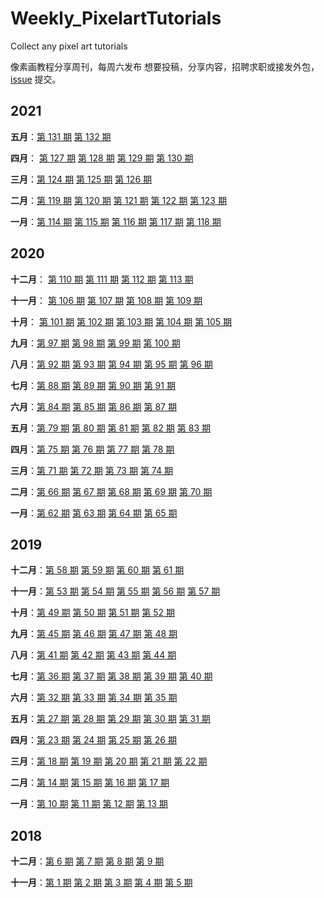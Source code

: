 # Weekly_PixelartTutorials
Collect any pixel art tutorials

像素画教程分享周刊，每周六发布
想要投稿，分享内容，招聘求职或接发外包，[issue](https://github.com/pixel32/Weekly_PixelartTutorials/issues) 提交。

## 2021

**五月**：[第 131 期](doc/issue-131.md) [第 132 期](doc/issue-132.md) 

**四月**： [第 127 期](doc/issue-127.md) [第 128 期](doc/issue-128.md)  [第 129 期](doc/issue-129.md)  [第 130 期](doc/issue-130.md) 


**三月**：[第 124 期](doc/issue-124.md) [第 125 期](doc/issue-125.md) [第 126 期](doc/issue-126.md) 

**二月**：[第 119 期](doc/issue-119.md) [第 120 期](doc/issue-120.md) [第 121 期](doc/issue-121.md)  [第 122 期](doc/issue-122.md) [第 123 期](doc/issue-123.md) 

**一月**：[第 114 期](doc/issue-114.md)  [第 115 期](doc/issue-115.md) [第 116 期](doc/issue-116.md) [第 117 期](doc/issue-117.md) [第 118 期](doc/issue-118.md) 

## 2020

**十二月**： [第 110 期](doc/issue-110.md)   [第 111 期](doc/issue-111.md)   [第 112 期](doc/issue-112.md)  [第 113 期](doc/issue-113.md) 

**十一月**： [第 106 期](doc/issue-106.md)  [第 107 期](doc/issue-107.md)  [第 108 期](doc/issue-108.md) [第 109 期](doc/issue-109.md) 

**十月**： [第 101 期](doc/issue-101.md)  [第 102 期](doc/issue-102.md) [第 103 期](doc/issue-103.md)  [第 104 期](doc/issue-104.md)  [第 105 期](doc/issue-105.md)

**九月**：[第 97 期](doc/issue-97.md) [第 98 期](doc/issue-98.md)  [第 99 期](doc/issue-99.md)  [第 100 期](doc/issue-100.md) 


**八月**：[第 92 期](doc/issue-92.md)  [第 93 期](doc/issue-93.md)  [第 94 期](doc/issue-94.md) [第 95 期](doc/issue-95.md) [第 96 期](doc/issue-96.md) 

**七月**：[第 88 期](doc/issue-88.md) [第 89 期](doc/issue-89.md) [第 90 期](doc/issue-90.md) [第 91 期](doc/issue-91.md)

**六月**：[第 84 期](doc/issue-84.md) [第 85 期](doc/issue-85.md) [第 86 期](doc/issue-86.md) [第 87 期](doc/issue-87.md) 

**五月**：[第 79 期](doc/issue-79.md)  [第 80 期](doc/issue-80.md) [第 81 期](doc/issue-81.md)  [第 82 期](doc/issue-82.md)  [第 83 期](doc/issue-83.md) 

**四月**：[第 75 期](doc/issue-75.md) [第 76 期](doc/issue-76.md) [第 77 期](doc/issue-77.md) [第 78 期](doc/issue-78.md)

**三月**：[第 71 期](doc/issue-71.md) [第 72 期](doc/issue-72.md) [第 73 期](doc/issue-73.md) [第 74 期](doc/issue-74.md) 

**二月**：[第 66 期](doc/issue-66.md) [第 67 期](doc/issue-67.md) [第 68 期](doc/issue-68.md) [第 69 期](doc/issue-69.md) [第 70 期](doc/issue-70.md)

**一月**：[第 62 期](doc/issue-62.md) [第 63 期](doc/issue-63.md)  [第 64 期](doc/issue-64.md) [第 65 期](doc/issue-65.md)


## 2019

**十二月**：[第 58 期](doc/issue-58.md) [第 59 期](doc/issue-59.md) [第 60 期](doc/issue-60.md) [第 61 期](doc/issue-61.md)

**十一月**：[第 53 期](doc/issue-53.md) [第 54 期](doc/issue-54.md) [第 55 期](doc/issue-55.md)  [第 56 期](doc/issue-56.md)  [第 57 期](doc/issue-57.md) 

**十月**：[第 49 期](doc/issue-49.md) [第 50 期](doc/issue-50.md)  [第 51 期](doc/issue-51.md)  [第 52 期](doc/issue-52.md) 

**九月**：[第 45 期](doc/issue-45.md) [第 46 期](doc/issue-46.md) [第 47 期](doc/issue-47.md) [第 48 期](doc/issue-48.md)

**八月**：[第 41 期](doc/issue-41.md) [第 42 期](doc/issue-42.md) [第 43 期](doc/issue-43.md) [第 44 期](doc/issue-44.md) 

**七月**：[第 36 期](doc/issue-36.md)  [第 37 期](doc/issue-37.md) [第 38 期](doc/issue-38.md)  [第 39 期](doc/issue-39.md) [第 40 期](doc/issue-40.md)

**六月**：[第 32 期](doc/issue-32.md) [第 33 期](doc/issue-33.md) [第 34 期](doc/issue-34.md) [第 35 期](doc/issue-35.md)

**五月**：[第 27 期](doc/issue-27.md)  [第 28 期](doc/issue-28.md)  [第 29 期](doc/issue-29.md)  [第 30 期](doc/issue-30.md)  [第 31 期](doc/issue-31.md) 

**四月**：[第 23 期](doc/issue-23.md)  [第 24 期](doc/issue-24.md)  [第 25 期](doc/issue-25.md)   [第 26 期](doc/issue-26.md)  

**三月**：[第 18 期](doc/issue-18.md)   [第 19 期](doc/issue-19.md)   [第 20 期](doc/issue-20.md)  [第 21 期](doc/issue-21.md)  [第 22 期](doc/issue-22.md) 

**二月**：[第 14 期](doc/issue-14.md)  [第 15 期](doc/issue-15.md) [第 16 期](doc/issue-16.md)  [第 17 期](doc/issue-17.md) 

**一月**：[第 10 期](doc/issue-10.md)  [第 11 期](doc/issue-11.md)   [第 12 期](doc/issue-12.md)  [第 13 期](doc/issue-13.md) 

## 2018

**十二月**：[第 6 期](doc/issue-6.md)    [第 7 期](doc/issue-7.md)    [第 8 期](doc/issue-8.md)   [第 9 期](doc/issue-9.md)

**十一月**：[第 1 期](doc/issue-1.md)   [第 2 期](doc/issue-2.md)  [第 3 期](doc/issue-3.md) [第 4 期](doc/issue-4.md)  [第 5 期](doc/issue-5.md)
